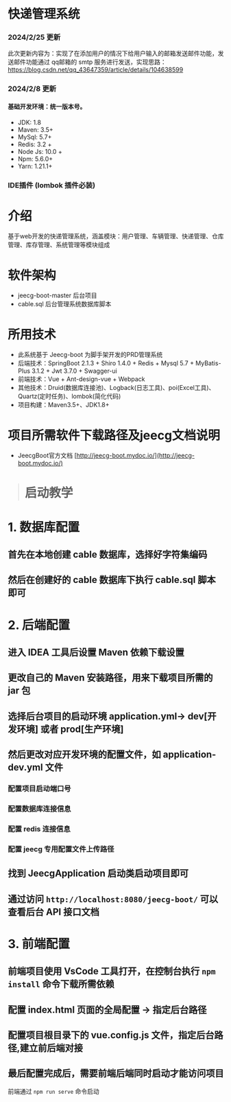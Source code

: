 # 快递管理系统
### 2024/2/25 更新
此次更新内容为：实现了在添加用户的情况下给用户输入的邮箱发送邮件功能，发送邮件功能通过 qq邮箱的 smtp 服务进行发送，实现思路：https://blog.csdn.net/qq_43647359/article/details/104638599

### 2024/2/8 更新
#### 基础开发环境：统一版本号。
- JDK: 1.8
- Maven: 3.5+
- MySql: 5.7+
- Redis: 3.2 +
- Node Js: 10.0 +
- Npm: 5.6.0+
- Yarn: 1.21.1+
### IDE插件 (lombok 插件必装)

# 介绍
基于web开发的快递管理系统，涵盖模块：用户管理、车辆管理、快递管理、仓库管理、库存管理、系统管理等模块组成

# 软件架构
- jeecg-boot-master 后台项目
- cable.sql 后台管理系统数据库脚本

# 所用技术
- 此系统基于 Jeecg-boot 为脚手架开发的PRD管理系统
- 后端技术：SpringBoot 2.1.3 + Shiro 1.4.0 + Redis + Mysql 5.7 + MyBatis-Plus 3.1.2 + Jwt 3.7.0 + Swagger-ui
- 前端技术：Vue + Ant-design-vue + Webpack
- 其他技术：Druid(数据库连接池)、Logback(日志工具)、poi(Excel工具)、Quartz(定时任务)、lombok(简化代码)
- 项目构建：Maven3.5+、JDK1.8+

# 项目所需软件下载路径及jeecg文档说明
- JeecgBoot官方文档 [http://jeecg-boot.mydoc.io/](http://jeecg-boot.mydoc.io/)

> # 启动教学
# 1. 数据库配置
## 首先在本地创建 cable 数据库，选择好字符集编码
## 然后在创建好的 cable 数据库下执行 cable.sql 脚本即可

# 2. 后端配置
## 进入 IDEA 工具后设置 Maven 依赖下载设置
## 更改自己的 Maven 安装路径，用来下载项目所需的 jar 包
## 选择后台项目的启动环境 application.yml-> dev[开发环境] 或者 prod[生产环境]
## 然后更改对应开发环境的配置文件，如 application-dev.yml 文件
### 配置项目启动端口号
### 配置数据库连接信息
### 配置 redis 连接信息
### 配置 jeecg 专用配置文件上传路径
## 找到 JeecgApplication 启动类启动项目即可
## 通过访问 `http://localhost:8080/jeecg-boot/` 可以查看后台 API 接口文档

# 3. 前端配置
## 前端项目使用 VsCode 工具打开，在控制台执行 `npm install` 命令下载所需依赖
## 配置 index.html 页面的全局配置 -> 指定后台路径
## 配置项目根目录下的 vue.config.js 文件，指定后台路径,建立前后端对接
## 最后配置完成后，需要前端后端同时启动才能访问项目
前端通过 `npm run serve` 命令启动
